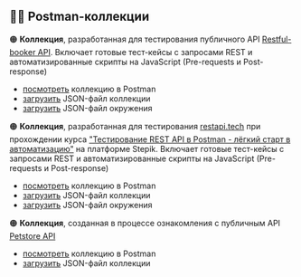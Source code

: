 ## :man_astronaut: Postman-коллекции

:orange_circle: **Коллекция**, разработанная для тестирования публичного API [Restful-booker API](https://restful-booker.herokuapp.com/apidoc/index.html). Включает готовые тест-кейсы с запросами REST и автоматизированные скрипты на JavaScript (Pre-requests и Post-response)

- [посмотреть](https://www.postman.com/test-public-apis/portfolio/collection/whaouku/restful-booker-api) коллекцию в Postman
- [загрузить](/postman_collections/restful_booker_api/Restful-booker%20API.postman_collection.json) JSON-файл коллекции
- [загрузить](/postman_collections/restful_booker_api/Restful-booker%20env.postman_environment.json) JSON-файл окружения

:orange_circle: **Коллекция**, разработанная для тестирования [restapi.tech](https://restapi.tech/) при прохождении курса ["Тестирование REST API в Postman - лёгкий старт в автоматизацию"](https://stepik.org/course/131052) на платформе Stepik. Включает готовые тест-кейсы с запросами REST и автоматизированные скрипты на JavaScript (Pre-requests и Post-response)

- [посмотреть](https://www.postman.com/test-public-apis/portfolio/collection/hwl0dh1/stepik-rest-api-course) коллекцию в Postman
- [загрузить](/postman_collections/stepik_rest_api_course/Stepik%20REST%20API%20Course.postman_collection.json) JSON-файл коллекции
- [загрузить](/postman_collections/stepik_rest_api_course/Stepik%20REST%20API%20Course%20Env.postman_environment.json) JSON-файл окружения

:orange_circle: **Коллекция**, созданная в процессе ознакомления с публичным API [Petstore API](https://petstore.swagger.io/)

- [посмотреть](https://www.postman.com/test-public-apis/portfolio/collection/ydz9vys/petstore-api) коллекцию в Postman
- [загрузить](/postman_collections/petstore_api/Petstore%20API.postman_collection.json) JSON-файл коллекции
